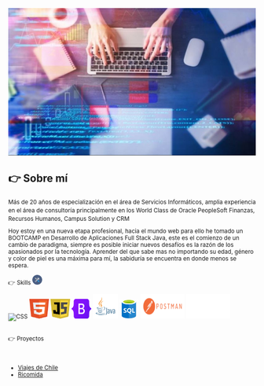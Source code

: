 <picture>
     <img src="https://github.com/jnarvaezg64/imagenes/blob/main/Banner.JPG" width="800" height="300" alt="CSS">
</picture>

 <h2>👉 Sobre mí</h2>

<small> 
Más de 20 años de especialización en el área de Servicios Informáticos, amplia experiencia en el área de consultoría principalmente en los World Class de Oracle PeopleSoft Finanzas, Recursos Humanos, Campus Solution y CRM

Hoy estoy en una nueva etapa profesional, hacia el mundo web para ello he tomado un BOOTCAMP en Desarrollo de Aplicaciones Full Stack Java, este es el comienzo de un cambio de paradigma, siempre es posible iniciar nuevos desafíos es la razón de los apasionados por la tecnología. Aprender del que sabe mas no importando su edad, género y color de piel es una máxima para mí, la sabiduría se encuentra en donde menos se espera.

 <p>👉 Skills <picture> <img src="https://github.com/jnarvaezg64/imagenes/blob/main/Herramientas.png" width="20" height="20"></picture></p>

<picture>
     <img src="https://github.com/jnarvaezg64/imagenes/blob/main/css.svg" width="40" height="40" alt="CSS">
</picture>
<picture>
     <img src="https://github.com/jnarvaezg64/imagenes/blob/main/html.svg" width="40" height="40" >
</picture>
<picture>
      <img src="https://github.com/jnarvaezg64/imagenes/blob/main/JavaScript.svg" width="40" height="40" > 
</picture>
<picture>
   <img src="https://github.com/jnarvaezg64/imagenes/blob/main/bootstrap.svg" width="40" height="40" >
</picture>
<picture>
      <img src="https://github.com/jnarvaezg64/imagenes/blob/main/java2.svg" width="50" height="50" >
</picture>
<picture>
      <img src="https://github.com/jnarvaezg64/imagenes/blob/main/sql_icon-300x300.png" width="40" height="40" >
</picture>
<picture>
      <img src="https://github.com/jnarvaezg64/imagenes/blob/main/Postman.jpg" width="90" height="50" >
</picture>
<picture>
      <img src="https://github.com/jnarvaezg64/imagenes/blob/main/peoplesoft2.svg" width="90" height="50" >
</picture>
<br>
<br>
     <p> 👉 Proyectos </p>
 <br>
     
    
* [Viajes de Chile](https://jnarvaezg64.github.io/viajes_de_chile/)
* [Ricomida](https://jnarvaezg64.github.io/ricomida/) 
